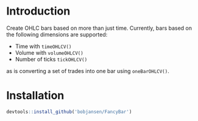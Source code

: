 # Introduction

Create OHLC bars based on more than just time. Currently, bars based on the 
following dimensions are supported:

- Time with `timeOHLCV()`
- Volume with `volumeOHLCV()`
- Number of ticks `tickOHLCV()`

as is converting a set of trades into one bar using `oneBarOHLCV()`.

# Installation

```R
devtools::install_github('bobjansen/FancyBar')
```

